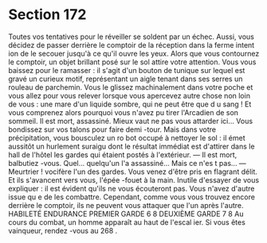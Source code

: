 # Section 172

Toutes vos tentatives pour le réveiller se soldent par un échec.
Aussi, vous décidez de passer derrière le comptoir de la réception
dans la ferme intent ion de le secouer jusqu'à ce qu'il ouvre les
yeux. Alors que vous contournez le comptoir, un objet brillant
posé sur le sol attire votre attention. Vous vous baissez pour le
ramasser : il s'agit d'un bouton de tunique sur lequel est gravé un
curieux motif,  représentant un aigle tenant dans ses serres un
rouleau de parchemin. Vous le glissez machinalement dans votre
poche et vous allez pour vous relever lorsque vous apercevez
autre chose non loin de vous : une mare d'un liquide sombre, qui
ne peut être que d u sang ! Et vous comprenez alors pourquoi
vous n'avez pu tirer l'Arcadien de son sommeil. Il est mort,
assassiné. Mieux vaut ne pas vous attarder ici... Vous bondissez
sur vos talons pour faire demi -tour. Mais dans votre
précipitation, vous bousculez un ro bot occupé à nettoyer le sol : il
émet aussitôt un hurlement suraigu dont le résultat immédiat est
d'attirer dans le hall de l'hôtel les gardes qui étaient postés à
l'extérieur.
— Il est mort, balbutiez -vous. Quel... quelqu'un l'a assassiné...
Mais ce n'es t pas...
— Meurtrier ! vocifère l'un des gardes. Vous venez d'être pris en
flagrant délit.
Et ils s'avancent vers vous, l'épée -fouet à la main. Inutile
d'essayer de vous expliquer : il est évident qu'ils ne vous
écouteront pas. Vous n'avez d'autre issue qu e de les combattre.
Cependant, comme vous vous trouvez encore derrière le
comptoir, ils ne peuvent vous attaquer que l'un après l'autre.
HABILETÉ ENDURANCE
PREMIER  GARDE    6   8
DEUXIÈME  GARDE   7   8
Au cours du combat, un homme apparaît au haut de l'escal ier. Si
vous êtes vainqueur, rendez -vous au 268 .